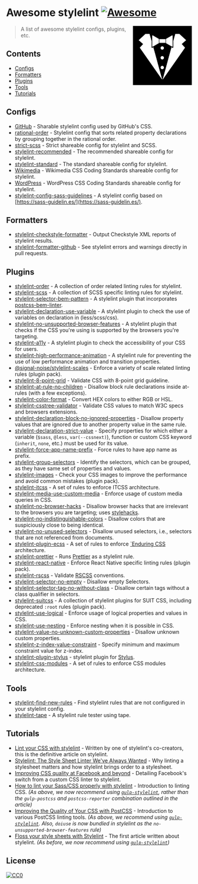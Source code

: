 <!--lint disable awesome-heading-->
# Awesome stylelint [![Awesome](https://awesome.re/badge.svg)](https://awesome.re)

[<img src="https://raw.githubusercontent.com/stylelint/stylelint/master/identity/stylelint-icon-white-512.png" width="160" align="right" alt="stylelint">](https://stylelint.io/)

> A list of awesome stylelint configs, plugins, etc.

## Contents

- [Configs](#configs)
- [Formatters](#formatters)
- [Plugins](#plugins)
- [Tools](#tools)
- [Tutorials](#tutorials)

## Configs

- [GitHub](https://github.com/primer/stylelint-config-primer) - Sharable stylelint config used by GitHub's CSS.
- [rational-order](https://github.com/constverum/stylelint-config-rational-order) - Stylelint config that sorts related property declarations by grouping together in the rational order.
- [strict-scss](https://github.com/wemake-services/wemake-frontend-styleguide/tree/master/packages/stylelint-config-scss) - Strict shareable config for stylelint and SCSS.
- [stylelint-recommended](https://github.com/stylelint/stylelint-config-recommended) - The recommended shareable config for stylelint.
- [stylelint-standard](https://github.com/stylelint/stylelint-config-standard) - The standard shareable config for stylelint.
- [Wikimedia](https://github.com/wikimedia/stylelint-config-wikimedia) - Wikimedia CSS Coding Standards shareable config for stylelint.
- [WordPress](https://github.com/WordPress-Coding-Standards/stylelint-config-wordpress) - WordPress CSS Coding Standards shareable config for stylelint.
- [stylelint-config-sass-guidelines](https://github.com/bjankord/stylelint-config-sass-guidelines) - A stylelint config based on [https://sass-guidelin.es/](https://sass-guidelin.es/).

## Formatters

- [stylelint-checkstyle-formatter](https://github.com/davidtheclark/stylelint-checkstyle-formatter) - Output Checkstyle XML reports of stylelint results.
- [stylelint-formatter-github](https://github.com/hipstersmoothie/stylelint-formatter-github) - See stylelint errors and warnings directly in pull requests.

## Plugins

- [stylelint-order](https://github.com/hudochenkov/stylelint-order) - A collection of order related linting rules for stylelint.
- [stylelint-scss](https://github.com/kristerkari/stylelint-scss) - A collection of SCSS specific linting rules for stylelint.
- [stylelint-selector-bem-pattern](https://github.com/davidtheclark/stylelint-selector-bem-pattern) - A stylelint plugin that incorporates [postcss-bem-linter](https://github.com/postcss/postcss-bem-linter).
- [stylelint-declaration-use-variable](https://github.com/sh-waqar/stylelint-declaration-use-variable) - A stylelint plugin to check the use of variables on declaration in (less/scss/css).
- [stylelint-no-unsupported-browser-features](https://github.com/ismay/stylelint-no-unsupported-browser-features) - A stylelint plugin that checks if the CSS you're using is supported by the browsers you're targeting.
- [stylelint-a11y](https://github.com/YozhikM/stylelint-a11y) - A stylelint plugin to check the accessibility of your CSS for users.
- [stylelint-high-performance-animation](https://github.com/kristerkari/stylelint-high-performance-animation) - A stylelint rule for preventing the use of low performance animation and transition properties.
- [@signal-noise/stylelint-scales](https://github.com/signal-noise/stylelint-scales) - Enforce a variety of scale related linting rules (plugin pack).
- [stylelint-8-point-grid](https://github.com/dcrtantuco/stylelint-8-point-grid) - Validate CSS with 8-point grid guideline.
- [stylelint-at-rule-no-children](https://github.com/adityavm/stylelint-at-rule-no-children) - Disallow block rule declarations inside at-rules (with a few exceptions).
- [stylelint-color-format](https://github.com/filipekiss/stylelint-color-format) - Convert HEX colors to either RGB or HSL.
- [stylelint-csstree-validator](https://github.com/csstree/stylelint-validator) - Validate CSS values to match W3C specs and browsers extensions.
- [stylelint-declaration-block-no-ignored-properties](https://github.com/kristerkari/stylelint-declaration-block-no-ignored-properties) - Disallow property values that are ignored due to another property value in the same rule.
- [stylelint-declaration-strict-value](https://github.com/AndyOGo/stylelint-declaration-strict-value) - Specify properties for which either a variable (`$sass`, `@less`, `var(--cssnext)`), function or custom CSS keyword (`inherit`, `none`, etc.) must be used for its value.
- [stylelint-force-app-name-prefix](https://github.com/SunHuawei/stylelint-force-app-name-prefix/) - Force rules to have app name as prefix.
- [stylelint-group-selectors](https://github.com/ssivanatarajan/stylelint-group-selectors) - Identify the selectors, which can be grouped, as they have same set of properties and values.
- [stylelint-images](https://github.com/ramasilveyra/stylelint-images) - Check your CSS images to improve the performance and avoid common mistakes (plugin pack).
- [stylelint-itcss](https://github.com/KamiKillertO/stylelint-itcss) - A set of rules to enforce ITCSS architecture.
- [stylelint-media-use-custom-media](https://github.com/csstools/stylelint-media-use-custom-media) - Enforce usage of custom media queries in CSS.
- [stylelint-no-browser-hacks](https://github.com/Slamdunk/stylelint-no-browser-hacks) - Disallow browser hacks that are irrelevant to the browsers you are targeting; uses [stylehacks](https://github.com/ben-eb/stylehacks).
- [stylelint-no-indistinguishable-colors](https://github.com/ierhyna/stylelint-no-indistinguishable-colors) - Disallow colors that are suspiciously close to being identical.
- [stylelint-no-unused-selectors](https://github.com/nodaguti/stylelint-no-unused-selectors) - Disallow unused selectors, i.e., selectors that are not referenced from documents.
- [stylelint-plugin-ecss](https://github.com/tyankatsu0105/stylelint-plugin-ecss) - A set of rules to enforce [`Enduring CSS](http://ecss.io/) architecture.
- [stylelint-prettier](https://github.com/prettier/stylelint-prettier) - Runs [Prettier](https://prettier.io/) as a stylelint rule.
- [stylelint-react-native](https://github.com/kristerkari/stylelint-react-native) - Enforce React Native specific linting rules (plugin pack).
- [stylelint-rscss](https://github.com/rstacruz/stylelint-rscss) - Validate [RSCSS](http://rscss.io) conventions.
- [stylelint-selector-no-empty](https://github.com/ssivanatarajan/stylelint-selector-no-empty) - Disallow empty Selectors.
- [stylelint-selector-tag-no-without-class](https://github.com/Moxio/stylelint-selector-tag-no-without-class) - Disallow certain tags without a class qualifier in selectors.
- [stylelint-suitcss](https://github.com/suitcss/stylelint-suitcss) - A collection of stylelint plugins for SUIT CSS, including deprecated `:root` rules (plugin pack).
- [stylelint-use-logical](https://github.com/csstools/stylelint-use-logical) - Enforce usage of logical properties and values in CSS.
- [stylelint-use-nesting](https://github.com/csstools/stylelint-use-nesting) - Enforce nesting when it is possible in CSS.
- [stylelint-value-no-unknown-custom-properties](https://github.com/csstools/stylelint-value-no-unknown-custom-properties) - Disallow unknown custom properties.
- [stylelint-z-index-value-constraint](https://github.com/kristerkari/stylelint-z-index-value-constraint) - Specify minimum and maximum constraint value for z-index.
- [stylelint-plugin-stylus](https://github.com/ota-meshi/stylelint-plugin-stylus) - stylelint plugin for [Stylus](https://stylus-lang.com/).
- [stylelint-css-modules](https://github.com/juanca/stylelint-css-modules) - A set of rules to enforce CSS modules architecture.

## Tools

- [stylelint-find-new-rules](https://github.com/Donov4n/stylelint-find-new-rules) - Find stylelint rules that are not configured in your stylelint config.
- [stylelint-tape](https://www.npmjs.com/package/stylelint-tape) - A stylelint rule tester using tape.

## Tutorials

- [Lint your CSS with stylelint](https://css-tricks.com/stylelint/) - Written by one of stylelint's co-creators, this is the definitive article on stylelint.
- [Stylelint: The Style Sheet Linter We've Always Wanted](https://www.smashingmagazine.com/2016/05/stylelint-the-style-sheet-linter-weve-always-wanted/) - Why linting a stylesheet matters and how stylelint brings order to a stylesheet.
- [Improving CSS quality at Facebook and beyond](https://code.facebook.com/posts/879890885467584/improving-css-quality-at-facebook-and-beyond) - Detailing Facebook's switch from a custom CSS linter to stylelint.
- [How to lint your Sass/CSS properly with stylelint](http://www.creativenightly.com/2016/02/How-to-lint-your-css-with-stylelint/) - Introduction to linting CSS. *(As above, we now recommend using [`gulp-stylelint`](https://github.com/olegskl/gulp-stylelint), rather than the `gulp-postcss` and `postcss-reporter` combination outlined in the article)*
- [Improving the Quality of Your CSS with PostCSS](http://www.sitepoint.com/improving-the-quality-of-your-css-with-postcss/) - Introduction to various PostCSS linting tools. *(As above, we recommend using [`gulp-stylelint`](https://github.com/olegskl/gulp-stylelint). Also, `doiuse` is now bundled in stylelint as the `no-unsupported-browser-features` rule)*
- [Floss your style sheets with Stylelint](https://benfrain.com/floss-your-style-sheets-with-stylelint/) - The first article written about stylelint. *(As before, we now recommend using [`gulp-stylelint`](https://github.com/olegskl/gulp-stylelint))*

## License

[![CC0](https://mirrors.creativecommons.org/presskit/buttons/88x31/svg/cc-zero.svg)](https://creativecommons.org/publicdomain/zero/1.0/)
